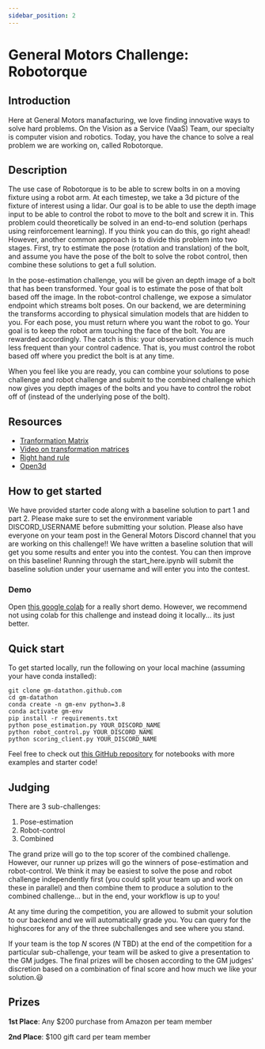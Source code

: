 ```yaml
---
sidebar_position: 2
---
```


# General Motors Challenge: Robotorque


## Introduction
Here at General Motors manafacturing, we love finding innovative ways to solve hard problems.
On the Vision as a Service (VaaS) Team, our specialty is computer vision and robotics.
Today, you have the chance to solve a real problem we are working on, called Robotorque.


## Description
The use case of Robotorque is to be able to screw bolts in on a moving fixture using a robot arm. At each timestep, we take a 3d picture of the fixture of interest using a lidar.
Our goal is to be able to use the depth image input to be able to control the robot to move to the bolt and screw it in. This problem could theoretically be solved in an end-to-end solution (perhaps using reinforcement learning). If you think you can do this, go right ahead! However, another common approach is to divide this problem into two stages. First, try to estimate the pose (rotation and translation) of the bolt, and assume you have the pose of the bolt to solve the robot control, then combine these solutions to get a full solution.

In the pose-estimation challenge, you will be given an depth image of a bolt that has been transformed. Your goal is to estimate the pose of that bolt based off the image.
In the robot-control challenge, we expose a simulator endpoint which streams bolt poses. On our backend, we are determining the transforms according to physical simulation models that are hidden to you. For each pose, you must return where you want the robot to go. Your goal is to keep the robot arm touching the face of the bolt. You are rewarded accordingly. The catch is this: your observation cadence is much less frequent than your control cadence.
That is, you must control the robot based off where you predict the bolt is at any time.

When you feel like you are ready, you can combine your solutions to pose challenge and robot challenge and submit to the combined challenge which now gives you depth images of the bolts and you have to control the robot off of (instead of the underlying pose of the bolt).


## Resources
- [Tranformation Matrix](https://en.wikipedia.org/wiki/Transformation_matrix)
- [Video on transformation matrices](https://www.youtube.com/watch?v=vlb3P7arbkU&ab_channel=NorthwesternRobotics)
- [Right hand rule](https://en.wikipedia.org/wiki/Right-hand_rule)
- [Open3d](http://www.open3d.org/docs/release/introduction.html)
 

## How to get started
We have provided starter code along with a baseline solution to part 1 and part 2. Please make sure to set the environment variable DISCORD_USERNAME before submitting your solution. Please also have everyone on your team post in the General Motors Discord channel that you are working on this challenge!! We have written a baseline solution that will get you some results and enter you into the contest. You can then improve on this baseline! Running through the start_here.ipynb will submit the baseline solution under your username and will enter you into the contest.

### Demo
Open [this google colab](https://colab.research.google.com/drive/1jCrbcQwIKktIp0ea_v_4kHsZ71vmoaiK#scrollTo=Ux0rXpz1i8T7)
for a really short demo. However, we recommend not using colab for this challenge and instead doing it locally... its just better.

## Quick start
To get started locally, run the following on your local machine (assuming your have conda installed):
```
git clone gm-datathon.github.com
cd gm-datathon
conda create -n gm-env python=3.8
conda activate gm-env 
pip install -r requirements.txt
python pose_estimation.py YOUR_DISCORD_NAME
python robot_control.py YOUR_DISCORD_NAME
python scoring_client.py YOUR_DISCORD_NAME
```
Feel free to check out [this GitHub repository](https://github.com/josiahcoad/datathon-client) for notebooks with more examples and starter code!


## Judging
There are 3 sub-challenges: 
1. Pose-estimation
2. Robot-control
3. Combined

The grand prize will go to the top scorer of the combined challenge. However, our runner up prizes will go the winners of pose-estimation and robot-control. We think it may be easiest to solve the pose and robot challenge independently first (you could split your team up and work on these in parallel) and then combine them to produce a solution to the combined challenge... but in the end, your workflow is up to you!

At any time during the competition, you are allowed to submit your solution to our backend and we will automatically grade you. You can query for the highscores for any of the three subchallenges and see where you stand.

If your team is the top *N* scores (*N* TBD) at the end of the competition for a particular sub-challenge, your team will be asked to give a presentation to the GM judges. The final prizes will be chosen according to the GM judges' discretion based on a combination of final score and how much we like your solution.😃


## Prizes
**1st Place**: Any $200 purchase from Amazon per team member

**2nd Place**: $100 gift card per team member
